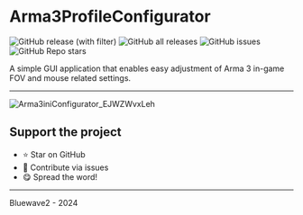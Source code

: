 # Arma3ProfileConfigurator
![GitHub release (with filter)](https://img.shields.io/github/v/release/Bluewave2/Arma3ProfileConfigurator?style=for-the-badge)
![GitHub all releases](https://img.shields.io/github/downloads/Bluewave2/Arma3ProfileConfigurator/total?style=for-the-badge&color=blue)
![GitHub issues](https://img.shields.io/github/issues/Bluewave2/Arma3ProfileConfigurator?style=for-the-badge&color=red)
![GitHub Repo stars](https://img.shields.io/github/stars/Bluewave2/Arma3ProfileConfigurator?style=for-the-badge)


A simple GUI application that enables easy adjustment of Arma 3 in-game FOV and mouse related settings.
********************************

![Arma3iniConfigurator_EJWZWvxLeh](https://github.com/user-attachments/assets/c44d4b00-8b17-4186-a915-e07e6d028b23)


## Support the project
- ⭐️ Star on GitHub
- 🧰 Contribute via issues
- 😋 Spread the word!

------------------------------------------
Bluewave2 - 2024

